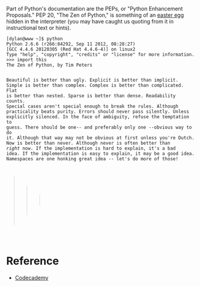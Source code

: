 <p>Part of Python's documentation are the PEPs, or "Python Enhancement Proposals." PEP 20, "The Zen of Python," is something of an <a href="http://en.wikipedia.org/wiki/Easter_egg_(media)">easter egg</a> hidden in the interpreter (you may have caught us quoting from it in instructional text or hints).</p>
<pre><code>[dylan@www ~]$ python
Python 2.6.6 (r266:84292, Sep 11 2012, 08:28:27) 
[GCC 4.4.6 20120305 (Red Hat 4.4.6-4)] on linux2
Type "help", "copyright", "credits" or "license" for more information.
>>> import this
The Zen of Python, by Tim Peters

Beautiful is better than ugly.
Explicit is better than implicit.
Simple is better than complex.
Complex is better than complicated.
Flat is better than nested.
Sparse is better than dense.
Readability counts.
Special cases aren't special enough to break the rules.
Although practicality beats purity.
Errors should never pass silently.
Unless explicitly silenced.
In the face of ambiguity, refuse the temptation to guess.
There should be one-- and preferably only one --obvious way to do it.
Although that way may not be obvious at first unless you're Dutch.
Now is better than never.
Although never is often better than *right* now.
If the implementation is hard to explain, it's a bad idea.
If the implementation is easy to explain, it may be a good idea.
Namespaces are one honking great idea -- let's do more of those!
>>>
</code></pre>
<h1>Reference</h1>
<ul>
<li><a href="http://www.codecademy.com/courses/python-beginner-c7VZg/0#!/exercises/0">Codecademy</a></li>
</ul>